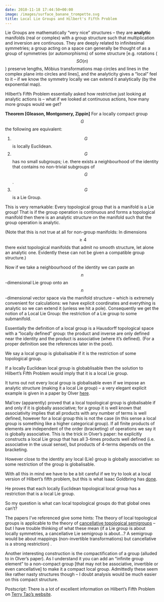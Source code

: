 ```yaml
---
date: 2010-11-18 17:44:50+00:00
image: /images/surface_banane_trompette.svg
title: Local Lie Groups and Hilbert's Fifth Problem
---
```


Lie Groups are mathematically “very nice” structures – they are **analytic** manifolds (real or complex) with a group structure such that multiplication and inversion are continuous. They are deeply related to infinitesimal symmetries; a group acting on a space can generally be thought of as a group of symmetries (or automorphisms) of some structure [e.g. rotations ($$SO(n)$$) preserve lengths, Möbius transformations map circles and lines in the complex plane into circles and lines], and the analyticity gives a “local” feel to it – if we know the symmetry locally we can extend it analytically (by the exponential map).


Hilbert’s Fifth Problem essentially asked how restrictive just looking at analytic actions is – what if we looked at continuous actions, how many more groups would we get?


**Theorem [Gleason, Montgomery, Zippin]** For a locally compact group $$G$$ the following are equivalent:

1.  $$G$$ is locally Euclidean.
2.  $$G$$ has no small subgroups; i.e. there exists a neighbourhood of the identity that contains no non-trivial subgroups of $$G$$.
3.  $$G$$ is a Lie Group.

<!--more-->


This is very remarkable: Every topological group that is a manifold is a Lie group! That is if the group operation is continuous and forms a topological manifold then there is an analytic structure on the manifold such that the group operation is analytic.


(Note that this is not true at all for non-group manifolds: In dimensions  $$\geq4$$  there exist topological manifolds that admit no smooth structure, let alone an analytic one. Evidently these can not be given a compatible group structure.)


Now if we take a neighbourhood of the identity we can paste an $$n$$-dimensional Lie group onto an $$n$$-dimensional vector space via the manifold structure – which is extremely convenient for calculations: we have explicit coordinates and everything is analytic so we can extend it (unless we hit a pole). Consequently we get the notion of a Local Lie Group: the restriction of a Lie group to some submanifold.


Essentially the definition of a local group is a Hausdorff topological space with a “locally defined” group: the product and inverse are only defined near the identity and the product is associative (where it’s defined). (For a proper definition see the references later in the post).


We say a local group is globalisable if it is the restriction of some topological group.


If a locally Euclidean local group is globablisable then the solution to Hilbert’s Fifth Problem would imply that it is a local Lie group.


It turns out not every local group is globalisable even if we impose an analytic structure (making it a local Lie group) – a very elegant explicit example is given in a paper by Olver [here](http://www.math.umn.edu/~olver/s_/lg.pdf).


Mal’cev (apparently) proved that a local topological group is globalisable if and only if it is globally associative; for a group it is well known that associativity implies that all products with any number of terms is well defined, however for a local group this is not the case (in this sense a local group is something like a higher categorical group). If all finite products of elements are independent of the order (bracketing) of operations we say it is globally associative. This is the trick in Olver’s paper: he explicitly constructs a local Lie group that has all 3-times products well defined (i.e. associative in the usual sense), but products of 4-terms depends on the bracketing.


However close to the identity any local (Lie) group is globally associative: so some restriction of the group is globalisable.


With all this in mind we have to be a bit careful if we try to look at a local version of Hilbert’s fifth problem, but this is what Isaac Goldbring has [done](http://www.math.ucla.edu/~isaac/ltop.pdf).


He proves that each locally Euclidean topological local group has a restriction that is a local Lie group.


So my question is what can local topological groups do that global ones can’t?


The papers I’ve referenced give some hints: The theory of local topological groups is applicable to the theory of [cancellative topological semigroups](http://www.springerlink.com/content/j344427334w25052/) – but I have trouble thinking of what these mean (if a Lie group is about locally symmetries, a cancellative Lie semigroup is about…? A semigroup would be about mappings (non-invertible transformations) but cancellative is a strong restriction) .


Another interesting construction is the compactification of a group (alluded to in Olver’s paper). As I understand it you can add an “infinite group element” to a non-compact group [that may not be associative, invertible or even cancellative] to make it a compact local group. Admittedly these seem like rather nasty structures though – I doubt analysis would be much easier on this compact structure.


Postscript: There is a lot of excellent information on Hilbert’s Fifth Problem on [Terry Tao’s website](http://terrytao.wordpress.com/category/teaching/254a-hilberts-fifth-problem/).